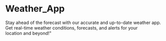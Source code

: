 # Weather_App
Stay ahead of the forecast with our accurate and up-to-date weather app. Get real-time weather conditions, forecasts, and alerts for your location and beyond!"
